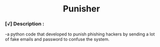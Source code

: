 <h1 align="center">Punisher</h1>

### [√] Description :

-a python code that developed to punish phishing hackers by sending a lot of fake emails and password to confuse the system.
